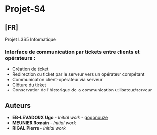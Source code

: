 # Projet-S4

## [FR]
Projet L3S5 Informatique

### Interface de communication par tickets entre clients et opérateurs :
* Création de ticket
* Redirection du ticket par le serveur vers un opérateur compétant
* Communication client-opérateur via serveur
* Clôture du ticket
* Conservation de l'historique de la communication utilisateur/serveur

## Auteurs
* **EB-LEVADOUX Ugo** - *Initial work* - [gogonouze](https://github.com/gogonouze)
* **MEUNIER Romain** - *Initial work*
* **RIGAL Pierre** - *Initial work*
